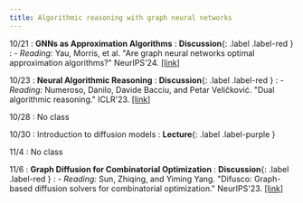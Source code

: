 ```yaml
---
title: Algorithmic reasoning with graph neural networks
---
```


10/21
: **GNNs as Approximation Algorithms**
  : **Discussion**{: .label .label-red }
: - *Reading:* Yau, Morris, et al. "Are graph neural networks optimal approximation algorithms?" NeurIPS'24. [[link]](https://arxiv.org/html/2310.00526v4)

10/23
: **Neural Algorithmic Reasoning**
  : **Discussion**{: .label .label-red }
: - *Reading:* Numeroso, Danilo, Davide Bacciu, and Petar Veličković. "Dual algorithmic reasoning." ICLR'23. [[link]](https://arxiv.org/abs/2302.04496)

10/28
: No class

10/30
: Introduction to diffusion models
  : **Lecture**{: .label .label-purple }

11/4
: No class

11/6
: **Graph Diffusion for Combinatorial Optimization**
  : **Discussion**{: .label .label-red }
: - *Reading:* Sun, Zhiqing, and Yiming Yang. "Difusco: Graph-based diffusion solvers for combinatorial optimization." NeurIPS'23. [[link]](https://arxiv.org/abs/2302.08224)